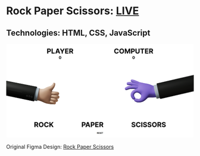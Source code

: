 # Rock Paper Scissors: **[LIVE](https://ahmediramadan01.github.io/rock-paper-scissors-javascript/ "Rock Paper Scissors's Live Preview")**

## Technologies: HTML, CSS, JavaScript

![Rock Paper Scissors's Desktop Screenshot](./images/rock-paper-scissors-desktop.png?raw=true "Rock Paper Scissors (Desktop)")

Original Figma Design: [Rock Paper Scissors](https://www.figma.com/community/file/1107014757518562957 "Rock Paper Scissors's Figma Design")
